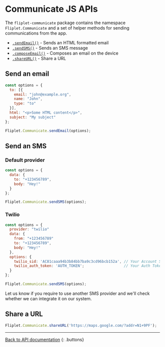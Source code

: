 # Communicate JS APIs

The `fliplet-communicate` package contains the namespace `Fliplet.Communicate` and a set of helper methods for sending communications from the app.

- [`.sendEmail()`](#send-an-email) - Sends an HTML formatted email
- [`.sendSMS()`](#send-an-sms) - Sends an SMS message
- [`.composeEmail()`](#compose-an-email) - Composes an email on the device
- [`.shareURL()`](#share-a-url) - Share a URL 

## Send an email

```js
const options = {
  to: [{
    email: "john@example.org",
    name: "John",
    type: "to"
  }],
  html: "<p>Some HTML content</p>",
  subject: "My subject"
};

Fliplet.Communicate.sendEmail(options);
```

## Send an SMS

### Default provider
```js
const options = {
  data: {
    to: "+123456789",
    body: "Hey!"
  }
};

Fliplet.Communicate.sendSMS(options);
```

### Twilio

```js
const options = {
  provider: "twilio"
  data: {
    from: "+123456789"
    to: "+123456789",
    body: "Hey!"
  },
  options: {
    twilio_sid: 'AC81caaa94b3b84bb7ba9c3cd96bcb152a', // Your Account SID from www.twilio.com/console
    twilio_auth_token: 'AUTH_TOKEN';                  // Your Auth Token from www.twilio.com/console
  }
};

Fliplet.Communicate.sendSMS(options);
```

Let us know if you require to use another SMS provider and we'll check whether we can integrate it on our system.

## Share a URL

```js 
Fliplet.Communicate.shareURL('https://maps.google.com/?addr=N1+9PF');
```

---

[Back to API documentation](../API-Documentation.md)
{: .buttons}

